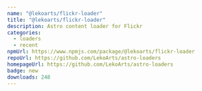 ```yaml
---
name: "@lekoarts/flickr-loader"
title: "@lekoarts/flickr-loader"
description: Astro content loader for Flickr
categories:
  - loaders
  - recent
npmUrl: https://www.npmjs.com/package/@lekoarts/flickr-loader
repoUrl: https://github.com/LekoArts/astro-loaders
homepageUrl: https://github.com/LekoArts/astro-loaders
badge: new
downloads: 248
---
```

